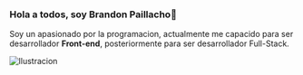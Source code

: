 ### Hola a todos, soy Brandon Paillacho👋

Soy un apasionado por la programacion, actualmente me capacido para ser desarrollador **Front-end**, posteriormente para ser desarrollador Full-Stack.

![Ilustracion](https://png.pngtree.com/png-clipart/20220510/original/pngtree-coders-and-programmers-team-banner-png-image_7696580.png)
<!--
**UnCompaDev/UnCompaDev** is a ✨ _special_ ✨ repository because its `README.md` (this file) appears on your GitHub profile.

Here are some ideas to get you started:

- 🔭 I’m currently working on ...
- 🌱 I’m currently learning ...
- 👯 I’m looking to collaborate on ...
- 🤔 I’m looking for help with ...
- 💬 Ask me about ...
- 📫 How to reach me: ...
- 😄 Pronouns: ...
- ⚡ Fun fact: ...
-->
